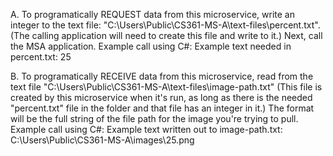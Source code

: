A. To programatically REQUEST data from this microservice, write an integer to the text file: "C:\Users\Public\CS361-MS-A\text-files\percent.txt". (The calling application will need to create this file and write to it.)
Next, call the MSA application.
Example call using C#:
Example text needed in percent.txt: 25

B. To programatically RECEIVE data from this microservice, read from the text file "C:\Users\Public\CS361-MS-A\text-files\image-path.txt" (This file is created by this microservice when it's run, as long as there is the needed "percent.txt" file in the folder and that file has an integer in it.) The format will be the full string of the file path for the image you're trying to pull.
Example call using C#:
Example text written out to image-path.txt: C:\Users\Public\CS361-MS-A\images\25.png
